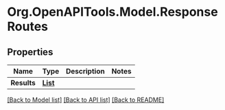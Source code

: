 # Org.OpenAPITools.Model.ResponseRoutes
## Properties

Name | Type | Description | Notes
------------ | ------------- | ------------- | -------------
**Results** | [**List<ResponseRoutesResult>**](ResponseRoutesResult.md) |  | 

[[Back to Model list]](../README.md#documentation-for-models) [[Back to API list]](../README.md#documentation-for-api-endpoints) [[Back to README]](../README.md)


